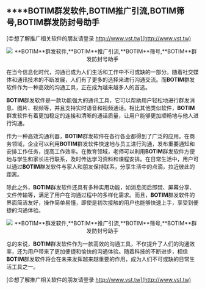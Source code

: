 ## ****BOTIM**群发软件,**BOTIM**推广引流,**BOTIM**筛号,**BOTIM**群发防封号助手**

[😍想了解推广相关软件的朋友请登录 http://www.vst.tw](http://www.vst.tw)

 <center><img src="https://vst.tw/MP4/tuiguang/png/1.png" alt="**BOTIM**群发软件,**BOTIM**推广引流,**BOTIM**筛号,**BOTIM**群发防封号助手"></center>

在当今信息化时代，沟通已成为人们生活和工作中不可或缺的一部分。随着社交媒体和通讯技术的不断发展，人们有了更多的选择来进行沟通交流。而**BOTIM**群发软件作为一种高效的沟通工具，正在成为越来越多人的首选。

**BOTIM**群发软件是一款功能强大的通讯工具，它可以帮助用户轻松地进行群发消息、图片、视频等，并且支持实时语音和视频通话。相比其他类似软件，**BOTIM**群发软件有着更加稳定的连接和清晰的通话质量，让用户能够更加顺畅地与他人进行沟通。

作为一种高效沟通利器，**BOTIM**群发软件在各行各业都得到了广泛的应用。在商务领域，企业可以利用**BOTIM**群发软件快速地与员工进行沟通，发布重要通知和安排工作任务，提高工作效率。在教育领域，老师可以利用**BOTIM**群发软件方便地与学生和家长进行联系，及时传达学习资料和课程安排。在日常生活中，用户可以通过**BOTIM**群发软件与家人和朋友保持联系，分享生活中的点滴，拉近彼此的距离。

除此之外，**BOTIM**群发软件还具有多种实用功能，如消息阅后即焚、屏幕分享、文件传输等，满足了用户在沟通过程中的多样化需求。而且，**BOTIM**群发软件的界面简洁友好，操作简单易懂，即使是初次接触的用户也能够快速上手，享受到便捷的沟通体验。

 <center><img src="https://vst.tw/MP4/tuiguang/png/2.png" alt="**BOTIM**群发软件,**BOTIM**推广引流,**BOTIM**筛号,**BOTIM**群发防封号助手"></center>

总的来说，**BOTIM**群发软件作为一款高效的沟通工具，不仅提升了人们的沟通效率，还为用户带来了更加便捷和愉快的沟通体验。随着科技的不断进步，相信**BOTIM**群发软件将会在未来发挥越来越重要的作用，成为人们不可或缺的日常生活工具之一。

[😍想了解推广相关软件的朋友请登录 http://www.vst.tw](http://www.vst.tw)




